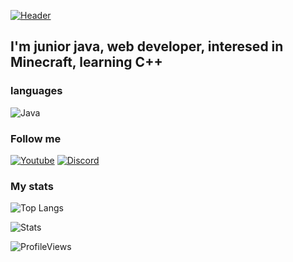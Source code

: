 [![Header](https://media.discordapp.net/attachments/910898401070153729/911639281255211088/banner_white.png?width=1203&height=301)](https://www.youtube.com/c/BerryPGz)

## I'm junior java, web developer, interesed in Minecraft, learning C++

### languages
![Java](https://img.shields.io/badge/Java-black?style=flat-square&logo=java)

### Follow me

[![Youtube](https://img.shields.io/badge/-YouTube-black?style=flat-square&logo=YouTube)](https://www.youtube.com/c/BerryPGz)
[![Discord](https://img.shields.io/badge/-Discord-black?style=flat-square&logo=Discord)](https://discord.gg/EfpvK6wpS9)

### My stats
![Top Langs](https://github-readme-stats.vercel.app/api/top-langs/?username=BerryPGz&layout=compact)

![Stats](https://github-readme-stats.vercel.app/api?username=BerryPGz&show_icons=true&theme=dracula)

![ProfileViews](https://komarev.com/ghpvc/?username=your-github-BerryPGz)
